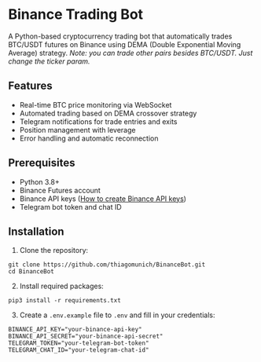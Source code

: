 # Binance Trading Bot

A Python-based cryptocurrency trading bot that automatically trades BTC/USDT futures on Binance using DEMA (Double Exponential Moving Average) strategy.
*Note: you can trade other pairs besides BTC/USDT. Just change the ticker param.*

## Features

- Real-time BTC price monitoring via WebSocket
- Automated trading based on DEMA crossover strategy
- Telegram notifications for trade entries and exits
- Position management with leverage
- Error handling and automatic reconnection

## Prerequisites

- Python 3.8+
- Binance Futures account
- Binance API keys ([How to create Binance API keys](https://www.binance.com/en/support/faq/how-to-create-api-360002502072))
- Telegram bot token and chat ID

## Installation

1. Clone the repository:
```
git clone https://github.com/thiagomunich/BinanceBot.git
cd BinanceBot
```

2. Install required packages:
```
pip3 install -r requirements.txt
```

3. Create a `.env.example` file to `.env` and fill in your credentials:
```
BINANCE_API_KEY="your-binance-api-key"
BINANCE_API_SECRET="your-binance-api-secret"
TELEGRAM_TOKEN="your-telegram-bot-token"
TELEGRAM_CHAT_ID="your-telegram-chat-id"
```
